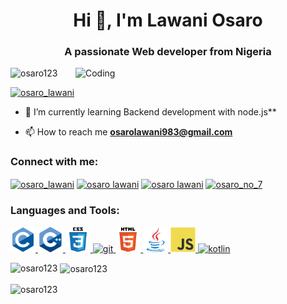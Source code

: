<h1 align="center">Hi 👋, I'm Lawani Osaro</h1>
<h3 align="center">A passionate Web developer from Nigeria</h3>
<img align="right" alt="Coding" width="400" src="https://cdn.dribbble.com/users/1162077/screenshots/3848914/programmer.gif">

<p align="left"> <img src="https://komarev.com/ghpvc/?username=osaro123&label=Profile%20views&color=0e75b6&style=flat" alt="osaro123" /> </p>

<p align="left"> <a href="https://twitter.com/osaro_lawani" target="blank"><img src="https://img.shields.io/twitter/follow/osaro_lawani?logo=twitter&style=for-the-badge" alt="osaro_lawani" /></a> </p>

- 🌱 I’m currently learning Backend development with node.js**

- 📫 How to reach me **osarolawani983@gmail.com**

<h3 align="left">Connect with me:</h3>
<p align="left">
<a href="https://twitter.com/osaro_lawani" target="blank"><img align="center" src="https://raw.githubusercontent.com/rahuldkjain/github-profile-readme-generator/master/src/images/icons/Social/twitter.svg" alt="osaro_lawani" height="30" width="40" /></a>
<a href="https://linkedin.com/in/osaro lawani" target="blank"><img align="center" src="https://raw.githubusercontent.com/rahuldkjain/github-profile-readme-generator/master/src/images/icons/Social/linked-in-alt.svg" alt="osaro lawani" height="30" width="40" /></a>
<a href="https://fb.com/osaro lawani" target="blank"><img align="center" src="https://raw.githubusercontent.com/rahuldkjain/github-profile-readme-generator/master/src/images/icons/Social/facebook.svg" alt="osaro lawani" height="30" width="40" /></a>
<a href="https://instagram.com/osaro_no_7" target="blank"><img align="center" src="https://raw.githubusercontent.com/rahuldkjain/github-profile-readme-generator/master/src/images/icons/Social/instagram.svg" alt="osaro_no_7" height="30" width="40" /></a>
</p>

<h3 align="left">Languages and Tools:</h3>
<p align="left"> <a href="https://www.cprogramming.com/" target="_blank" rel="noreferrer"> <img src="https://raw.githubusercontent.com/devicons/devicon/master/icons/c/c-original.svg" alt="c" width="40" height="40"/> </a> <a href="https://www.w3schools.com/cpp/" target="_blank" rel="noreferrer"> <img src="https://raw.githubusercontent.com/devicons/devicon/master/icons/cplusplus/cplusplus-original.svg" alt="cplusplus" width="40" height="40"/> </a> <a href="https://www.w3schools.com/css/" target="_blank" rel="noreferrer"> <img src="https://raw.githubusercontent.com/devicons/devicon/master/icons/css3/css3-original-wordmark.svg" alt="css3" width="40" height="40"/> </a> <a href="https://git-scm.com/" target="_blank" rel="noreferrer"> <img src="https://www.vectorlogo.zone/logos/git-scm/git-scm-icon.svg" alt="git" width="40" height="40"/> </a> <a href="https://www.w3.org/html/" target="_blank" rel="noreferrer"> <img src="https://raw.githubusercontent.com/devicons/devicon/master/icons/html5/html5-original-wordmark.svg" alt="html5" width="40" height="40"/> </a> <a href="https://www.java.com" target="_blank" rel="noreferrer"> <img src="https://raw.githubusercontent.com/devicons/devicon/master/icons/java/java-original.svg" alt="java" width="40" height="40"/> </a> <a href="https://developer.mozilla.org/en-US/docs/Web/JavaScript" target="_blank" rel="noreferrer"> <img src="https://raw.githubusercontent.com/devicons/devicon/master/icons/javascript/javascript-original.svg" alt="javascript" width="40" height="40"/> </a> <a href="https://kotlinlang.org" target="_blank" rel="noreferrer"> <img src="https://www.vectorlogo.zone/logos/kotlinlang/kotlinlang-icon.svg" alt="kotlin" width="40" height="40"/> </a> </p>

<p><img align="left" src="https://github-readme-stats.vercel.app/api/top-langs?username=osaro123&show_icons=true&locale=en&layout=compact" alt="osaro123" /></p>

<p>&nbsp;<img align="center" src="https://github-readme-stats.vercel.app/api?username=osaro123&show_icons=true&locale=en" alt="osaro123" /></p>

<p><img align="center" src="https://github-readme-streak-stats.herokuapp.com/?user=osaro123&" alt="osaro123" /></p>
